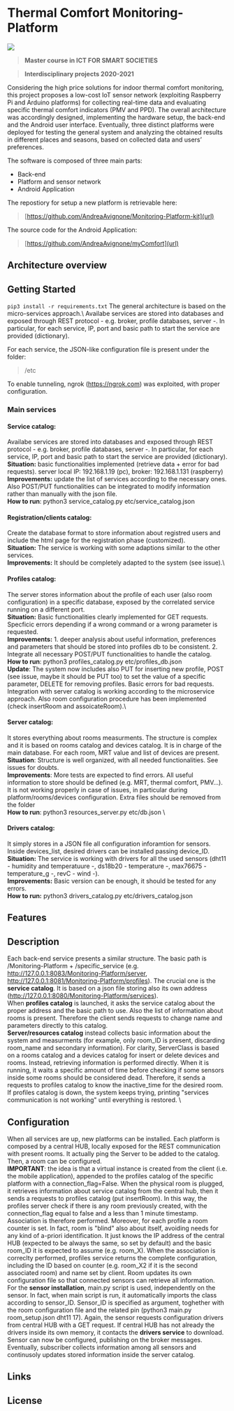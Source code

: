 # Thermal Comfort Monitoring-Platform
![](http://www.politocomunica.polito.it/var/politocomunica/storage/images/media/images/marchio_logotipo_politecnico/1371-1-ita-IT/marchio_logotipo_politecnico_large.jpg) 

> **Master course in ICT FOR SMART SOCIETIES**

> **Interdisciplinary projects 2020-2021**

Considering the high price solutions for indoor thermal comfort monitoring, this project proposes a low-cost IoT sensor network (exploiting Raspberry Pi and Arduino platforms) for collecting real-time data and evaluating specific thermal comfort indicators (PMV and PPD). The overall architecture was accordingly designed, implementing the hardware setup, the back-end and the Android user interface. Eventually, three distinct platforms were deployed for testing the general system and analyzing the obtained results in different places and seasons, based on collected data and users’ preferences.

The software is composed of three main parts:
- Back-end
- Platform and sensor network
- Android Application

The repostiory for setup a new platform is retrievable here:

> [https://github.com/AndreaAvignone/Monitoring-Platform-kit](url)

The source code for the Android Application:

> [https://github.com/AndreaAvignone/myComfort](url)

## Architecture overview


## Getting Started

``
pip3 install -r requirements.txt
``
The general architecture is based on the micro-services approach.\ Availabe services are stored into databases and exposed through REST protocol - e.g. broker, profile databases, server -. In particular, for each service, IP, port and basic path to start the service are provided (dictionary).

For each service, the JSON-like configuration file is present under the folder:
> /etc

To enable tunneling, ngrok (https://ngrok.com) was exploited, with proper configuration.

### Main services
#### Service catalog: 
Availabe services are stored into databases and exposed through REST protocol - e.g. broker, profile databases, server -. In particular, for each service, IP, port and basic path to start the service are provided (dictionary).\
**Situation:** basic functionalities implemented (retrieve data + error for bad requests). server local IP: 192.168.1.19 (pc), broker: 192.168.1.131 (raspberry)\
**Improvements:** update the list of services according to the necessary ones. Also POST/PUT functionalities can be integrated to modify information rather than manually with the json file.\
**How to run**: python3 service_catalog.py etc/service_catalog.json
#### Registration/clients catalog:
Create the database format to store information about registred users and include the html page for the registration phase (customized).\
**Situation:** The service is working with some adaptions similar to the other services.\
**Improvements:** It should be completely adapted to the system (see issue).\
#### Profiles catalog:
The server stores information about the profile of each user (also room configuration) in a specific database, exposed by the correlated service running on  a different port.\
**Situation:** Basic functionalities clearly implemented for GET requests. Specficic errors depending if a wrong command or a wrong parameter is requested.\
**Improvements:** 1. deeper analysis about useful information, preferences and parameters that should be stored into profiles db to be consistent. 2. Integrate all necessary POST/PUT functionalities to handle the catalog.\
**How to run**: python3 profiles_catalog.py etc/profiles_db.json\
**Update**: The system now includes also PUT for inserting new profile, POST (see issue, maybe it should be PUT too) to set the value of a specific parameter, DELETE for removing profiles. Basic errors for bad requests. Integration with server catalog is working according to the microservice approach. Also room configuration procedure has been implemented (check insertRoom and assoicateRoom).\
#### Server catalog:
It stores everything about rooms measurments. The structure is complex and it is based on rooms catalog and devices catalog. It is in charge of the main database. For each room, MRT value and list of devices are present.\
**Situation**: Structure is well organized, with all needed functionalities. See issues for doubts.\
**Improvements**: More tests are expected to find errors. All useful information to store should be defined (e.g. MRT, thermal comfort, PMV...). It is not working properly in case of issues, in particular during platform/rooms/devices configuration. Extra files should be removed from the folder\
**How to run**: python3 resources_server.py etc/db.json \
#### Drivers catalog:
It simply stores in a JSON file all configuration inforamtion for sensors. Inside devices_list, desired drivers can be installed passing device_ID.\
**Situation:** The service is working with drivers for all the used sensors (dht11 - humidity and temperatuure -, ds18b20 - temperature -, max76675 - temperature_g -, revC - wind -).\
**Improvements:** Basic version can be enough, it should be tested for any errors.\
**How to run:** python3 drivers_catalog.py etc/drivers_catalog.json

## Features

## Description
Each back-end service presents a similar structure. The basic path is /Monitoring-Platform + /specific_service (e.g. http://127.0.0.1:8083/Monitoring-Platform/server, http://127.0.0.1:8081/Monitoring-Platform/profiles). The crucial one is the **service catalog**. It is based on a json file storing also its own address (http://127.0.0.1:8080/Monitoring-Platform/services).\
When **profiles catalog** is launched, it asks the service catalog about the proper address and the basic path to use. Also the list of information about rooms is present. Therefore the client sends requests to change name and parameters directly to this catalog.\
**Server/resources catalog** instead collects basic information about the system and measurments (for example, only room_ID is present, discarding room_name and secondary information). For clarity, ServerClass is based on a rooms catalog and a devices catalog for insert or delete devices and rooms. Instead, retrieving information is performed directly. When it is running, it waits a specific amount of time before checking if some sensors inside some rooms should be considered dead. Therefore, it sends a requests to profiles catalog to know the inactive_time for the desired room. If profiles catalog is down, the system keeps trying, printing "services communication is not working" until everything is restored. \

## Configuration
When all services are up, new platforms can be installed. Each platform is composed by a central HUB, locally exposed for the REST communication with present rooms. It actually ping the Server to be added to the catalog. Then, a room can be configured.\
**IMPORTANT**: the idea is that a virtual instance is created from the client (i.e. the mobile application), appended to the profiles catalog of the specific platform with a connection_flag=False. When the physical room is plugged, it retrieves information about service catalog from the central hub, then it sends a requests to profiles catalog (put insertRoom). In this way, the profiles server check if there is any room previously created, with the connection_flag equal to false and a  less than 1 minute timestamp. Association is therefore performed. Moreover, for each profile a room counter is set. In fact, room is "blind" also about itself, avoiding needs for any kind of a-priori identification. It just knows the IP address of the central HUB (expected to be always the same, so set by default) and the basic room_ID it is expected to assume (e.g. room_X). When the association is correclty performed, profiles service returns the complete configuration, including the ID based on counter (e.g. room_X2 if it is the second associated room) and name set by client. Room updates its own configuration file so that connected sensors can retrieve all information.\
For the **sensor installation**, main.py script is used, independently on the sensor. In fact, when main script is run, it automatically imports the class according to sensor_ID. Sensor_ID is specified as argument, toghether with the room configuration file and the related pin (python3 main.py room_setup.json dht11 17). Again, the sensor requests configuration drivers from central HUB with a GET request. If central HUB has not already the drivers inside its own memory, it contacts the **drivers service** to download. Sensor can now be configured, publishing on the broker messages. Eventually, subscriber collects information among all sensors and continusoly updates stored information inside the server catalog.

## Links

## License


